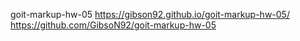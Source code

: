 goit-markup-hw-05 https://gibson92.github.io/goit-markup-hw-05/
https://github.com/GibsoN92/goit-markup-hw-05
